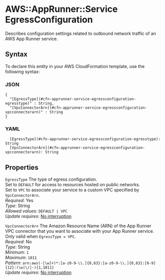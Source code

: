 # AWS::AppRunner::Service EgressConfiguration<a name="aws-properties-apprunner-service-egressconfiguration"></a>

Describes configuration settings related to outbound network traffic of an AWS App Runner service\.

## Syntax<a name="aws-properties-apprunner-service-egressconfiguration-syntax"></a>

To declare this entity in your AWS CloudFormation template, use the following syntax:

### JSON<a name="aws-properties-apprunner-service-egressconfiguration-syntax.json"></a>

```
{
  "[EgressType](#cfn-apprunner-service-egressconfiguration-egresstype)" : String,
  "[VpcConnectorArn](#cfn-apprunner-service-egressconfiguration-vpcconnectorarn)" : String
}
```

### YAML<a name="aws-properties-apprunner-service-egressconfiguration-syntax.yaml"></a>

```
  [EgressType](#cfn-apprunner-service-egressconfiguration-egresstype): String
  [VpcConnectorArn](#cfn-apprunner-service-egressconfiguration-vpcconnectorarn): String
```

## Properties<a name="aws-properties-apprunner-service-egressconfiguration-properties"></a>

`EgressType`  <a name="cfn-apprunner-service-egressconfiguration-egresstype"></a>
The type of egress configuration\.  
Set to `DEFAULT` for access to resources hosted on public networks\.  
Set to `VPC` to associate your service to a custom VPC specified by `VpcConnectorArn`\.  
*Required*: Yes  
*Type*: String  
*Allowed values*: `DEFAULT | VPC`  
*Update requires*: [No interruption](https://docs.aws.amazon.com/AWSCloudFormation/latest/UserGuide/using-cfn-updating-stacks-update-behaviors.html#update-no-interrupt)

`VpcConnectorArn`  <a name="cfn-apprunner-service-egressconfiguration-vpcconnectorarn"></a>
The Amazon Resource Name \(ARN\) of the App Runner VPC connector that you want to associate with your App Runner service\. Only valid when `EgressType = VPC`\.  
*Required*: No  
*Type*: String  
*Minimum*: `1`  
*Maximum*: `1011`  
*Pattern*: `arn:aws(-[\w]+)*:[a-z0-9-\\.]{0,63}:[a-z0-9-\\.]{0,63}:[0-9]{12}:(\w|\/|-){1,1011}`  
*Update requires*: [No interruption](https://docs.aws.amazon.com/AWSCloudFormation/latest/UserGuide/using-cfn-updating-stacks-update-behaviors.html#update-no-interrupt)